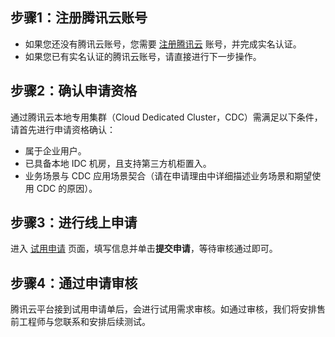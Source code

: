 ## 步骤1：注册腾讯云账号
- 如果您还没有腾讯云账号，您需要 [注册腾讯云](https://cloud.tencent.com/document/product/378/17985) 账号，并完成实名认证。
- 如果您已有实名认证的腾讯云账号，请直接进行下一步操作。

## 步骤2：确认申请资格
通过腾讯云本地专用集群（Cloud Dedicated Cluster，CDC）需满足以下条件，请首先进行申请资格确认：
- 属于企业用户。
- 已具备本地 IDC 机房，且支持第三方机柜置入。
- 业务场景与 CDC 应用场景契合（请在申请理由中详细描述业务场景和期望使用 CDC 的原因）。

## 步骤3：进行线上申请
进入 [试用申请](https://cloud.tencent.com/apply/p/6boipokjrin) 页面，填写信息并单击**提交申请**，等待审核通过即可。

## 步骤4：通过申请审核
腾讯云平台接到试用申请单后，会进行试用需求审核。如通过审核，我们将安排售前工程师与您联系和安排后续测试。
